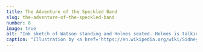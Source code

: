 ```yaml
---
title: The Adventure of the Speckled Band
slug: the-adventure-of-the-speckled-band
number: 8
image: true
alt: "Ink sketch of Watson standing and Holmes seated. Holmes is talking to a woman in mourning. Caption is &#8220;She raised her veil&#8221;"
caption: "Illustration by <a href='https://en.wikipedia.org/wiki/Sidney_Paget' class='blue no-underline hover-dark-red'>Sidney Paget</a>, 1891/1892"
---
```

